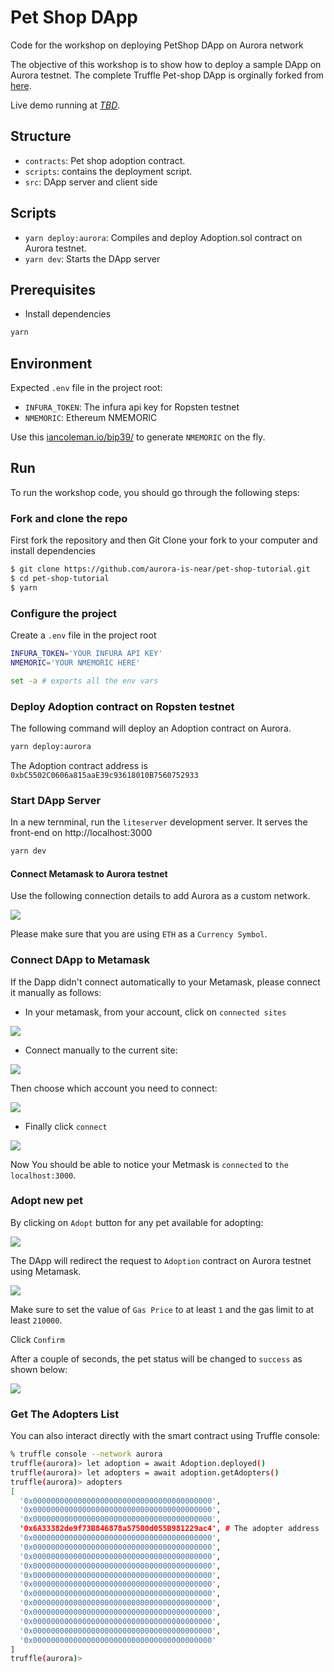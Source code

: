 # Pet Shop DApp

Code for the workshop on deploying PetShop DApp on Aurora network

The objective of this workshop is to show how to deploy a sample DApp on Aurora testnet. The complete Truffle Pet-shop DApp is orginally forked from [here](https://github.com/trufflesuite/pet-shop-tutorial).

Live demo running at *[TBD]()*.

## Structure

- `contracts`: Pet shop adoption contract.
- `scripts`: contains the deployment script.
- `src`: DApp server and client side

## Scripts

- `yarn deploy:aurora`: Compiles and deploy Adoption.sol contract on Aurora testnet.
- `yarn dev`: Starts the DApp server

## Prerequisites

- Install dependencies
```bash
yarn 
```

## Environment

Expected `.env` file in the project root:

- `INFURA_TOKEN`: The infura api key for Ropsten testnet
- `NMEMORIC`: Ethereum NMEMORIC 

Use this [iancoleman.io/bip39/](https://iancoleman.io/bip39/) to generate `NMEMORIC` on the fly.

## Run

To run the workshop code, you should go through the following steps:

### Fork and clone the repo

First fork the repository and then Git Clone your fork to your computer and install dependencies

```bash
$ git clone https://github.com/aurora-is-near/pet-shop-tutorial.git
$ cd pet-shop-tutorial
$ yarn
```

### Configure the project

Create a `.env` file in the project root

```bash
INFURA_TOKEN='YOUR INFURA API KEY'
NMEMORIC='YOUR NMEMORIC HERE'
```

```bash
set -a # exports all the env vars
```

### Deploy Adoption contract on Ropsten testnet

The following command will deploy an Adoption contract on Aurora.
```bash
yarn deploy:aurora
```

The Adoption contract address is `0xbC5502C0606a815aaE39c93618010B7560752933`


### Start DApp Server
In a new ternminal, run the `liteserver` development server. It serves the front-end on http://localhost:3000

```bash
yarn dev
```

#### Connect Metamask to Aurora testnet

Use the following connection details to add Aurora as a custom network.

![](./imgs/connect-to-aurora.png)

Please make sure that you are using `ETH` as a `Currency Symbol`.

### Connect DApp to Metamask 

If the Dapp didn't connect automatically to your Metamask, please connect it manually as follows:

- In your metamask, from your account, click on `connected sites`

![](./imgs/mm-settings.png)

- Connect manually to the current site:

![](./imgs/mm-connect.png)

Then choose which account you need to connect:

![](./imgs/mm-choose-account.png)

- Finally click `connect`

![](./imgs/mm-connect1.png)

Now You should be able to notice your Metmask is `connected` to `the localhost:3000`.


### Adopt new pet

By clicking on `Adopt` button for any pet available for adopting:


![](./imgs/mm-adopt1.png)


The DApp will redirect the request to `Adoption` contract on Aurora testnet using Metamask. 

![](./imgs/mm-adopt2.png)

Make sure to set the value of `Gas Price` to at least `1` and the gas limit to at least `210000`.

Click `Confirm`

After a couple of seconds, the pet status will be changed to `success` as shown below:

![](./imgs/mm-adopt3.jpg)

### Get The Adopters List

You can also interact directly with the smart contract using Truffle console:

```bash
% truffle console --network aurora                                                          
truffle(aurora)> let adoption = await Adoption.deployed()
truffle(aurora)> let adopters = await adoption.getAdopters()
truffle(aurora)> adopters
[
  '0x0000000000000000000000000000000000000000',
  '0x0000000000000000000000000000000000000000',
  '0x0000000000000000000000000000000000000000',
  '0x6A33382de9f73B846878a57500d055B981229ac4', # The adopter address
  '0x0000000000000000000000000000000000000000',
  '0x0000000000000000000000000000000000000000',
  '0x0000000000000000000000000000000000000000',
  '0x0000000000000000000000000000000000000000',
  '0x0000000000000000000000000000000000000000',
  '0x0000000000000000000000000000000000000000',
  '0x0000000000000000000000000000000000000000',
  '0x0000000000000000000000000000000000000000',
  '0x0000000000000000000000000000000000000000',
  '0x0000000000000000000000000000000000000000',
  '0x0000000000000000000000000000000000000000',
  '0x0000000000000000000000000000000000000000'
]
truffle(aurora)> 
```

